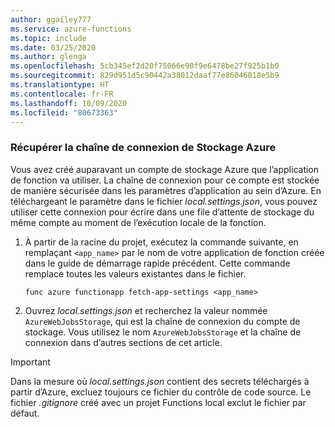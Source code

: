 ```yaml
---
author: ggailey777
ms.service: azure-functions
ms.topic: include
ms.date: 03/25/2020
ms.author: glenga
ms.openlocfilehash: 5cb345ef2d20f75066e90f9e6478be27f925b1b0
ms.sourcegitcommit: 829d951d5c90442a38012daaf77e86046018e5b9
ms.translationtype: HT
ms.contentlocale: fr-FR
ms.lasthandoff: 10/09/2020
ms.locfileid: "80673363"
---
```

### <a name="retrieve-the-azure-storage-connection-string"></a>Récupérer la chaîne de connexion de Stockage Azure

Vous avez créé auparavant un compte de stockage Azure que l’application de fonction va utiliser. La chaîne de connexion pour ce compte est stockée de manière sécurisée dans les paramètres d’application au sein d’Azure. En téléchargeant le paramètre dans le fichier *local.settings.json*, vous pouvez utiliser cette connexion pour écrire dans une file d’attente de stockage du même compte au moment de l’exécution locale de la fonction. 

1. À partir de la racine du projet, exécutez la commande suivante, en remplaçant `<app_name>` par le nom de votre application de fonction créée dans le guide de démarrage rapide précédent. Cette commande remplace toutes les valeurs existantes dans le fichier.

    ```
    func azure functionapp fetch-app-settings <app_name>
    ```
    
1. Ouvrez *local.settings.json* et recherchez la valeur nommée `AzureWebJobsStorage`, qui est la chaîne de connexion du compte de stockage. Vous utilisez le nom `AzureWebJobsStorage` et la chaîne de connexion dans d’autres sections de cet article.

> [!IMPORTANT]
> Dans la mesure où *local.settings.json* contient des secrets téléchargés à partir d’Azure, excluez toujours ce fichier du contrôle de code source. Le fichier *.gitignore* créé avec un projet Functions local exclut le fichier par défaut.